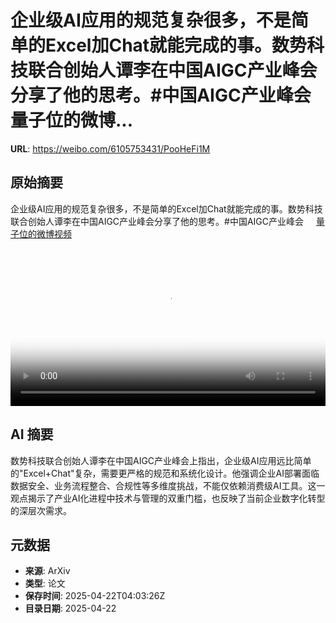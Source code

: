 # 企业级AI应用的规范复杂很多，不是简单的Excel加Chat就能完成的事。数势科技联合创始人谭李在中国AIGC产业峰会分享了他的思考。#中国AIGC产业峰会 量子位的微博...

**URL**: https://weibo.com/6105753431/PooHeFi1M

## 原始摘要

企业级AI应用的规范复杂很多，不是简单的Excel加Chat就能完成的事。数势科技联合创始人谭李在中国AIGC产业峰会分享了他的思考。#中国AIGC产业峰会 <a href="https://video.weibo.com/show?fid=1034:5157876835221574" data-hide=""><span class="url-icon"><img style="width: 1rem;height: 1rem" src="https://h5.sinaimg.cn/upload/2015/09/25/3/timeline_card_small_video_default.png" referrerpolicy="no-referrer"></span><span class="surl-text">量子位的微博视频</span></a> <br clear="both"><div style="clear: both"></div><video controls="controls" poster="https://tvax4.sinaimg.cn/orj480/006Fd7o3ly1i0of3u4x23j30u01hcjtm.jpg" style="width: 100%"><source src="https://f.video.weibocdn.com/o0/IlAargsZlx08nE3bGEx201041200cd0D0E010.mp4?label=mp4_720p&amp;template=720x1280.24.0&amp;ori=0&amp;ps=1CwnkDw1GXwCQx&amp;Expires=1745298157&amp;ssig=e8c62Mz%2F5z&amp;KID=unistore,video"><source src="https://f.video.weibocdn.com/o0/Ln8Wn9zOlx08nE3cBvna010412006xv10E010.mp4?label=mp4_hd&amp;template=540x960.24.0&amp;ori=0&amp;ps=1CwnkDw1GXwCQx&amp;Expires=1745298157&amp;ssig=SLsSlY6YzW&amp;KID=unistore,video"><source src="https://f.video.weibocdn.com/o0/AN8xq4Yplx08nE3bRuWc010412003vsN0E010.mp4?label=mp4_ld&amp;template=360x640.24.0&amp;ori=0&amp;ps=1CwnkDw1GXwCQx&amp;Expires=1745298157&amp;ssig=wwa%2BOSRks8&amp;KID=unistore,video"><p>视频无法显示，请前往<a href="https://video.weibo.com/show?fid=1034%3A5157876835221574" target="_blank" rel="noopener noreferrer">微博视频</a>观看。</p></video>

## AI 摘要

数势科技联合创始人谭李在中国AIGC产业峰会上指出，企业级AI应用远比简单的"Excel+Chat"复杂，需要更严格的规范和系统化设计。他强调企业AI部署面临数据安全、业务流程整合、合规性等多维度挑战，不能仅依赖消费级AI工具。这一观点揭示了产业AI化进程中技术与管理的双重门槛，也反映了当前企业数字化转型的深层次需求。

## 元数据

- **来源**: ArXiv
- **类型**: 论文
- **保存时间**: 2025-04-22T04:03:26Z
- **目录日期**: 2025-04-22
